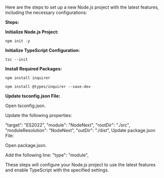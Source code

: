 Here are the steps to set up a new Node.js project with the latest features, including the necessary configurations:

**Steps:**


**Initialize Node.js Project:**

`npm init -y`


**Initialize TypeScript Configuration:**

`tsc --init`


**Install Required Packages:**

`npm install inquirer`

`npm install @types/inquirer --save-dev`

**Update tsconfig.json File:**

Open tsconfig.json.

Update the following properties:

"target": "ES2022",
"module": "NodeNext",
"rootDir": "./src",
"moduleResolution": "NodeNext",
"outDir": "./dist",
Update package.json File:

Open package.json.

Add the following line:
"type": "module",

These steps will configure your Node.js project to use the latest features and enable TypeScript with the specified settings.
